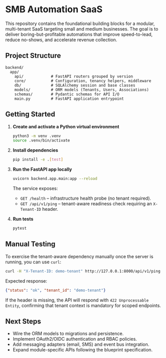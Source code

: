 # SMB Automation SaaS

This repository contains the foundational building blocks for a modular, multi-tenant SaaS targeting small and medium
businesses. The goal is to deliver boring-but-profitable automations that improve speed-to-lead, reduce no-shows, and
accelerate revenue collection.

## Project Structure

```
backend/
  app/
    api/            # FastAPI routers grouped by version
    core/           # Configuration, tenancy helpers, middleware
    db/             # SQLAlchemy session and base classes
    models/         # ORM models (Tenants, Users, Associations)
    schemas/        # Pydantic schemas for API I/O
    main.py         # FastAPI application entrypoint
```

## Getting Started

1. **Create and activate a Python virtual environment**
   ```bash
   python3 -m venv .venv
   source .venv/bin/activate
   ```

2. **Install dependencies**
   ```bash
   pip install -e .[test]
   ```

3. **Run the FastAPI app locally**
   ```bash
   uvicorn backend.app.main:app --reload
   ```
   The service exposes:
   - `GET /health` – infrastructure health probe (no tenant required).
   - `GET /api/v1/ping` – tenant-aware readiness check requiring an `X-Tenant-ID` header.

4. **Run tests**
   ```bash
   pytest
   ```

## Manual Testing

To exercise the tenant-aware dependency manually once the server is running, you can use `curl`:

```bash
curl -H "X-Tenant-ID: demo-tenant" http://127.0.0.1:8000/api/v1/ping
```

Expected response:

```json
{"status": "ok", "tenant_id": "demo-tenant"}
```

If the header is missing, the API will respond with `422 Unprocessable Entity`, confirming that tenant context is
mandatory for scoped endpoints.

## Next Steps

- Wire the ORM models to migrations and persistence.
- Implement OAuth2/OIDC authentication and RBAC policies.
- Add messaging adapters (email, SMS) and event bus integration.
- Expand module-specific APIs following the blueprint specification.
